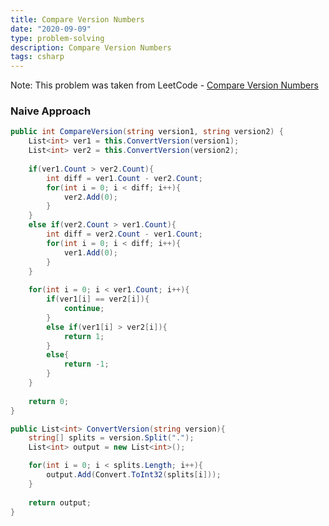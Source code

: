 ```yaml
---
title: Compare Version Numbers
date: "2020-09-09"
type: problem-solving
description: Compare Version Numbers
tags: csharp
---
```


Note: This problem was taken from LeetCode - [Compare Version Numbers](https://leetcode.com/problems/compare-version-numbers/)

### Naive Approach

```csharp
public int CompareVersion(string version1, string version2) {
	List<int> ver1 = this.ConvertVersion(version1);
	List<int> ver2 = this.ConvertVersion(version2);
	
	if(ver1.Count > ver2.Count){
		int diff = ver1.Count - ver2.Count;
		for(int i = 0; i < diff; i++){
			ver2.Add(0);
		}
	}
	else if(ver2.Count > ver1.Count){
		int diff = ver2.Count - ver1.Count;
		for(int i = 0; i < diff; i++){
			ver1.Add(0);
		}
	}
	
	for(int i = 0; i < ver1.Count; i++){
		if(ver1[i] == ver2[i]){
			continue;
		}
		else if(ver1[i] > ver2[i]){
			return 1;
		}
		else{
			return -1;
		}
	}
	
	return 0;
}

public List<int> ConvertVersion(string version){
	string[] splits = version.Split(".");
	List<int> output = new List<int>();

	for(int i = 0; i < splits.Length; i++){
		output.Add(Convert.ToInt32(splits[i]));
	}
	
	return output;
}
```
